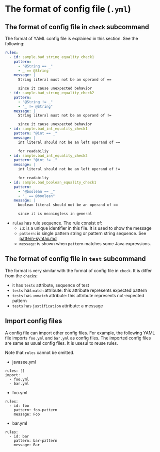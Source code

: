 # The format of config file (`.yml`)

## The format of config file in `check` subcommand

The format of YAML config file is explained in this section. See the following:

```yaml
rules:
  - id: sample.bad_string_equality_check1
    pattern:
      - "@String == _"
      - _ == @String
    message: |
      String literal must not be an operand of ==

      since it cause unexpected behavior
  - id: sample.bad_string_equality_check2
    pattern:
      - "@String != _"
      - "_ != @String"
    message: |
      String literal must not be an operand of !=

      since it cause unexpected behavior
  - id: sample.bad_int_equality_check1
    pattern: "@int == _"
    message: |
      int literal should not be an left operand of ==

      for readabiliy
  - id: sample.bad_int_equality_check2
    pattern: "@int != _"
    message: |
      int literal should not be an left operand of !=

      for readabiliy
  - id: sample.bad_boolean_equality_check1
    pattern:
      - "@boolean == _"
      - "_ == @boolean"
    message: |
      boolean literal should not be an operand of ==

      since it is meaningless in general
```

- `rules`  has rule sequence.  The rule consist of:
  - `id`:  is a unique identifier in this file. It is used to show the message
  - `pattern`: is single pattern string or pattern string sequence.  See [pattern-syntax.md](pattern-syntax.md)
  - `message`: is shown when `pattern` matches some Java expressions.
  
## The format of config file in `test` subcommand

The format is very similar with the format of config file in `check`.  It is differ from the `check`s:

- it has `tests` attribute, sequence of test
- `tests` has `match` attribute: this attribute represents expected pattern 
- `tests` has `unmatch` attribute:  this attribute represents not-expected pattern
- `tests` has `justification` attribute: a message

## Import config files

A config file can import other config files.  For example, the following YAML file
imports `foo.yml` and `bar.yml` as config files.  The imported config files are
same as usual config files.  It is usesul to reuse rules.

Note that `rules` cannot be omitted. 

- javasee.yml

```
rules: []
import:
  - foo.yml
  - bar.yml
```

- foo.yml

```
rules: 
  - id: foo
    pattern: foo-pattern
    message: Foo
```

- bar.yml

```
rules: 
  - id: bar
    pattern: bar-pattern
    message: Bar
```
